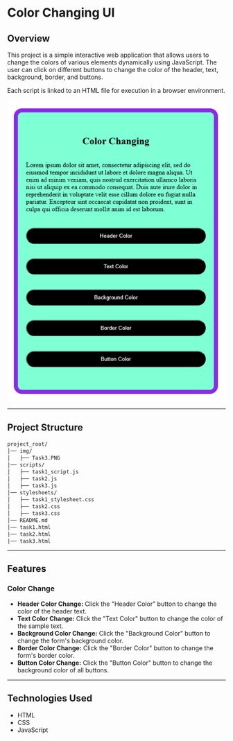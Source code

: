 # Color Changing UI

## Overview
This project is a simple interactive web application that allows users to change the colors of various elements dynamically using JavaScript. The user can click on different buttons to change the color of the header, text, background, border, and buttons.

Each script is linked to an HTML file for execution in a browser environment.

![Console Log](/img/Task3.PNG)

---

## Project Structure
```
project_root/
│── img/
│   ├── Task3.PNG
│── scripts/
│   ├── task1_script.js
│   ├── task2.js
│   ├── task3.js
│── stylesheets/
│   ├── task1_stylesheet.css
│   ├── task2.css
│   ├── task3.css
│── README.md
│── task1.html
|── task2.html
|── task3.html
```
---

## Features
### Color Change
- **Header Color Change:** Click the "Header Color" button to change the color of the header text.
- **Text Color Change:** Click the "Text Color" button to change the color of the sample text.
- **Background Color Change:** Click the "Background Color" button to change the form's background color.
- **Border Color Change:** Click the "Border Color" button to change the form's border color.
- **Button Color Change:** Click the "Button Color" button to change the background color of all buttons.

---

## Technologies Used
- HTML
- CSS
- JavaScript



